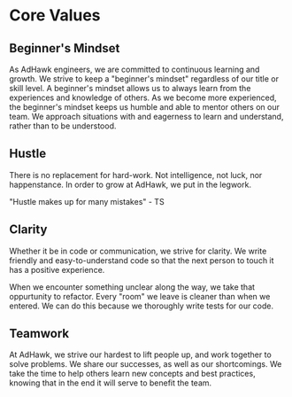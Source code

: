 # Core Values

## Beginner's Mindset

As AdHawk engineers, we are committed to continuous learning and growth. We
strive to keep a "beginner's mindset" regardless of our title or skill level. A
beginner's mindset allows us to always learn from the experiences and knowledge
of others. As we become more experienced, the beginner's mindset keeps us
humble and able to mentor others on our team. We approach situations with and
eagerness to learn and understand, rather than to be understood.

## Hustle

There is no replacement for hard-work. Not intelligence, not luck, nor
happenstance. In order to grow at AdHawk, we put in the legwork.

"Hustle makes up for many mistakes" - TS

## Clarity

Whether it be in code or communication, we strive for clarity. We write
friendly and easy-to-understand code so that the next person to touch it has a
positive experience.

When we encounter something unclear along the way, we take that oppurtunity to
refactor. Every "room" we leave is cleaner than when we entered. We can do this
because we thoroughly write tests for our code.

## Teamwork

At AdHawk, we strive our hardest to lift people up, and work together to solve
problems. We share our successes, as well as our shortcomings. We take the time
to help others learn new concepts and best practices, knowing that in the end
it will serve to benefit the team.
